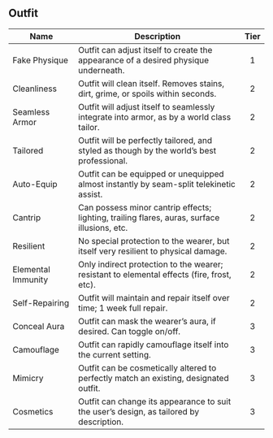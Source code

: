 ## Outfit

 **Name**           | **Description**                                                                              | **Tier** 
--------------------|----------------------------------------------------------------------------------------------|:--------:
 Fake Physique      | Outfit can adjust itself to create the appearance of a desired physique underneath.          | 1        
 Cleanliness        | Outfit will clean itself. Removes stains, dirt, grime, or spoils within seconds.             | 2        
 Seamless Armor     | Outfit will adjust itself to seamlessly integrate into armor, as by a world class tailor.    | 2        
 Tailored           | Outfit will be perfectly tailored, and styled as though by the world’s best professional.    | 2        
 Auto-Equip         | Outfit can be equipped or unequipped almost instantly by seam-split telekinetic assist.      | 2        
 Cantrip            | Can possess minor cantrip effects; lighting, trailing flares, auras, surface illusions, etc. | 2        
 Resilient          | No special protection to the wearer, but itself very resilient to physical damage.           | 2        
 Elemental Immunity | Only indirect protection to the wearer; resistant to elemental effects (fire, frost, etc).   | 2        
 Self-Repairing     | Outfit will maintain and repair itself over time; 1 week full repair.                        | 2        
 Conceal Aura       | Outfit can mask the wearer’s aura, if desired. Can toggle on/off.                            | 3        
 Camouflage         | Outfit can rapidly camouflage itself into the current setting.                               | 3        
 Mimicry            | Outfit can be cosmetically altered to perfectly match an existing, designated outfit.        | 3        
 Cosmetics          | Outfit can change its appearance to suit the user’s design, as tailored by description.      | 3        
